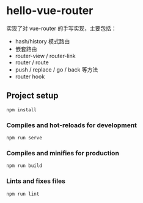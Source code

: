# hello-vue-router
实现了对 vue-router 的手写实现，主要包括：
+ hash/history 模式路由
+ 嵌套路由
+ router-view / router-link
+ router / route
+ push / replace / go / back 等方法
+ router hook

## Project setup
```
npm install
```

### Compiles and hot-reloads for development
```
npm run serve
```

### Compiles and minifies for production
```
npm run build
```

### Lints and fixes files
```
npm run lint
```
